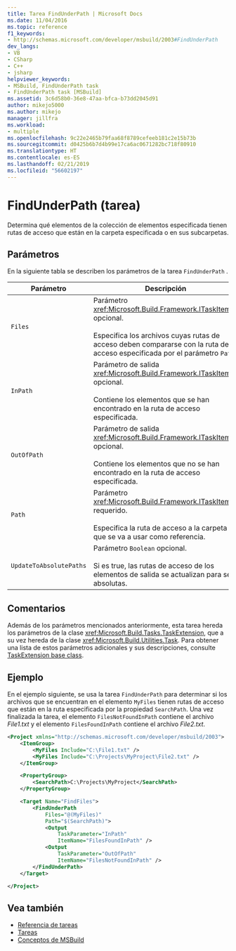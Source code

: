 ```yaml
---
title: Tarea FindUnderPath | Microsoft Docs
ms.date: 11/04/2016
ms.topic: reference
f1_keywords:
- http://schemas.microsoft.com/developer/msbuild/2003#FindUnderPath
dev_langs:
- VB
- CSharp
- C++
- jsharp
helpviewer_keywords:
- MSBuild, FindUnderPath task
- FindUnderPath task [MSBuild]
ms.assetid: 3c6d58b0-36e8-47aa-bfca-b73dd2045d91
author: mikejo5000
ms.author: mikejo
manager: jillfra
ms.workload:
- multiple
ms.openlocfilehash: 9c22e2465b79faa68f8789cefeeb181c2e15b73b
ms.sourcegitcommit: d0425b6b7d4b99e17ca6ac0671282bc718f80910
ms.translationtype: HT
ms.contentlocale: es-ES
ms.lasthandoff: 02/21/2019
ms.locfileid: "56602197"
---
```

# <a name="findunderpath-task"></a>FindUnderPath (tarea)
Determina qué elementos de la colección de elementos especificada tienen rutas de acceso que están en la carpeta especificada o en sus subcarpetas.

## <a name="parameters"></a>Parámetros
En la siguiente tabla se describen los parámetros de la tarea `FindUnderPath` .

|Parámetro|Descripción|
|---------------|-----------------|
|`Files`|Parámetro <xref:Microsoft.Build.Framework.ITaskItem>`[]` opcional.<br /><br /> Especifica los archivos cuyas rutas de acceso deben compararse con la ruta de acceso especificada por el parámetro `Path`.|
|`InPath`|Parámetro de salida <xref:Microsoft.Build.Framework.ITaskItem>`[]` opcional.<br /><br /> Contiene los elementos que se han encontrado en la ruta de acceso especificada.|
|`OutOfPath`|Parámetro de salida <xref:Microsoft.Build.Framework.ITaskItem>`[]` opcional.<br /><br /> Contiene los elementos que no se han encontrado en la ruta de acceso especificada.|
|`Path`|Parámetro <xref:Microsoft.Build.Framework.ITaskItem> requerido.<br /><br /> Especifica la ruta de acceso a la carpeta que se va a usar como referencia.|
|`UpdateToAbsolutePaths`|Parámetro `Boolean` opcional.<br /><br /> Si es true, las rutas de acceso de los elementos de salida se actualizan para ser absolutas.|

## <a name="remarks"></a>Comentarios
Además de los parámetros mencionados anteriormente, esta tarea hereda los parámetros de la clase <xref:Microsoft.Build.Tasks.TaskExtension>, que a su vez hereda de la clase <xref:Microsoft.Build.Utilities.Task>. Para obtener una lista de estos parámetros adicionales y sus descripciones, consulte [TaskExtension base class](../msbuild/taskextension-base-class.md).

## <a name="example"></a>Ejemplo
En el ejemplo siguiente, se usa la tarea `FindUnderPath` para determinar si los archivos que se encuentran en el elemento `MyFiles` tienen rutas de acceso que están en la ruta especificada por la propiedad `SearchPath`. Una vez finalizada la tarea, el elemento `FilesNotFoundInPath` contiene el archivo *File1.txt* y el elemento `FilesFoundInPath` contiene el archivo *File2.txt*.

```xml
<Project xmlns="http://schemas.microsoft.com/developer/msbuild/2003">
    <ItemGroup>
        <MyFiles Include="C:\File1.txt" />
        <MyFiles Include="C:\Projects\MyProject\File2.txt" />
    </ItemGroup>

    <PropertyGroup>
        <SearchPath>C:\Projects\MyProject</SearchPath>
    </PropertyGroup>

    <Target Name="FindFiles">
        <FindUnderPath
            Files="@(MyFiles)"
            Path="$(SearchPath)">
            <Output
                TaskParameter="InPath"
                ItemName="FilesFoundInPath" />
            <Output
                TaskParameter="OutOfPath"
                ItemName="FilesNotFoundInPath" />
        </FindUnderPath>
    </Target>

</Project>
```

## <a name="see-also"></a>Vea también
- [Referencia de tareas](../msbuild/msbuild-task-reference.md)
- [Tareas](../msbuild/msbuild-tasks.md)
- [Conceptos de MSBuild](../msbuild/msbuild-concepts.md)
